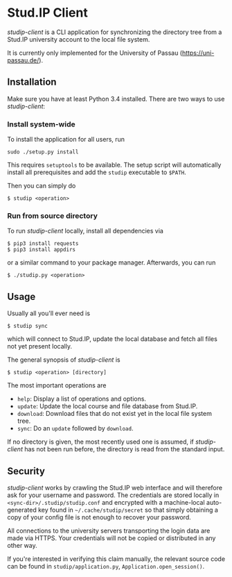 Stud.IP Client
==============

_studip-client_ is a CLI application for synchronizing the directory tree from a Stud.IP
university account to the local file system.

It is currently only implemented for the University of Passau (https://uni-passau.de/).

Installation
------------

Make sure you have at least Python 3.4 installed. There are two ways to use _studip-client_:

### Install system-wide

To install the application for all users, run

```
sudo ./setup.py install
```

This requires `setuptools` to be available. The setup script will
automatically install all prerequisites and add the `studip` executable to `$PATH`.

Then you can simply do

```
$ studip <operation>
```

### Run from source directory

To run _studip-client_ locally, install all dependencies via

```
$ pip3 install requests
$ pip3 install appdirs
```

or a similar command to your package manager. Afterwards, you can run

```
$ ./studip.py <operation>
```

Usage
-----

Usually all you'll ever need is

```
$ studip sync
```

which will connect to Stud.IP, update the local database and fetch all files not yet present
locally.

The general synopsis of _studip-client_ is

```
$ studip <operation> [directory]
```

The most important operations are

- `help`: Display a list of operations and options.
- `update`: Update the local course and file database from Stud.IP.
- `download`: Download files that do not exist yet in the local file system tree.
- `sync`: Do an `update` followed by `download`.

If no directory is given, the most recently used one is assumed, if _studip-client_ has not been
run before, the directory is read from the standard input.

Security
--------

_studip-client_ works by crawling the Stud.IP web interface and will therefore ask for your
username and password. The credentials are stored locally in `<sync-dir>/.studip/studip.conf` and
encrypted with a machine-local auto-generated key found in `~/.cache/studip/secret` so that
simply obtaining a copy of your config file is not enough to recover your password.

All connections to the university servers transporting the login data are made via HTTPS.
Your credentials will not be copied or distributed in any other way.

If you're interested in verifying this claim manually, the relevant source code can be found in
`studip/application.py`, `Application.open_session()`.
